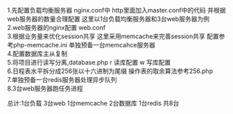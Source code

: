 1.先配置负载均衡服务器 nginx.conf中 http里面加入master.conf中的代码 并根据web服务器的数量合理配置 这里以1台负载均衡服务器和3台web服务器为例 <br />
2.web服务器的nginx配置 web.conf <br />
3.根据业务量来优化session共享 这里采用memcache来完善session共享 配置参考php-memcache.ini 单独预备一台memcahce服务器 <br />
4.配置数据库主从复制 <br />
5.将项目进行读写分离,database.php r 读库配置 w 写库配置 <br />
6.日程表水平拆分成256张以十六进制为尾缀 操作表的取余算法参考256.php <br />
7.单独预备一台redis服务器处理异步队列 <br />
8.3台web服务器跑任务进程 <br />

总计:1台负载 3台web 1台memcache 2台数据库 1台redis 共8台